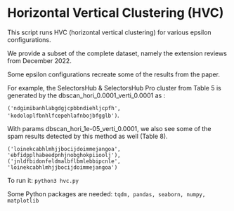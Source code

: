 # Horizontal Vertical Clustering (HVC)

This script runs HVC (horizontal vertical clustering) for various epsilon configurations.

We provide a subset of the complete dataset, namely the extension reviews from December 2022.

Some epsilon configurations recreate some of the results from the paper.

For example, the SelectorsHub & SelectorsHub Pro cluster from Table 5 is generated by the dbscan_hori_0.0001_verti_0.0001 as :

```('ndgimibanhlabgdgjcpbbndiehljcpfh', 'kodoloplfbnhlfcepehlafnbojbfgglb')```.

With params dbscan_hori_1e-05_verti_0.0001, we also see some of the spam results detected by this method as well (Table 8).

```
('loinekcabhlmhjjbocijdoimmejangoa', 'ebfidpplhabeedpnhjnobghokpiioolj'), ('jnldfbidonfeldmalbflbmlebbipcnle', 'loinekcabhlmhjjbocijdoimmejangoa')
```

To run it:
```python3 hvc.py```

Some Python packages are needed: ```tqdm, pandas, seaborn, numpy, matplotlib```